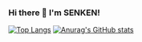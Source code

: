 ### Hi there 👋 I'm SENKEN!

[![Top Langs](https://github-readme-stats.vercel.app/api/top-langs/?username=senkenn)](https://github.com/anuraghazra/github-readme-stats)
[![Anurag's GitHub stats](https://github-readme-stats.vercel.app/api?username=senkenn&include_all_commits=true)](https://github.com/anuraghazra/github-readme-stats)

